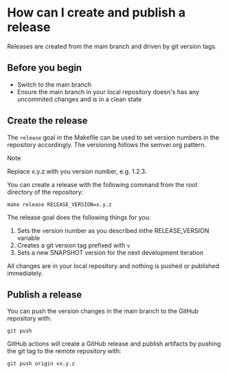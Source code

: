 # How can I create and publish a release

Releases are created from the main branch and driven by git version tags.

## Before you begin

* Switch to the main branch
* Ensure the main branch in your local repository doesn's has any uncommited changes and is in a clean state

## Create the release

The `release` goal in the Makefile can be used to set version numbers in the repository accordingly.
The versioning follows the semver.org pattern.

> [!NOTE]
> Replace x.y.z with you version number, e.g. 1.2.3.

You can create a release with the following command from the root directory of the repository:

```shell
make release RELEASE_VERSION=x.y.z
```

The release goal does the following things for you:

1. Sets the version number as you described inthe RELEASE_VERSION variable
2. Creates a git version tag prefixed with `v`
3. Sets a new SNAPSHOT version for the next development iteration

All changes are in your local repository and nothing is pushed or published immediately.

## Publish a release

You can push the version changes in the main branch to the GitHub repository with:

```shell
git push
```

GitHub actions will create a GitHub release and publish artifacts by pushing the git tag to the remote repository with:

```shell
git push origin vx.y.z
```


